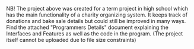 NB! The project above was created for a term project in high school which has the main functionality of a charity organizing system. It keeps track of donations and bake sale details but could still be improved in many ways.
Find the attached "Programmers Details" document explaining the Interfaces and Features as well as the code in the program. (The project itself cannot be uploaded due to file size constraints)
